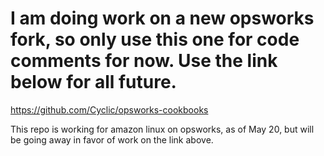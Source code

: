 I am doing work on a new opsworks fork, so only use this one for code comments for now. Use the link below for all future.
=========
https://github.com/Cyclic/opsworks-cookbooks







This repo is working for amazon linux on opsworks, as of May 20, but will be going away in favor of work on the link above.


